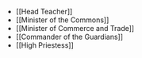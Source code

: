 * [[Head Teacher]]
* [[Minister of the Commons]]
* [[Minister of Commerce and Trade]]
* [[Commander of the Guardians]]
* [[High Priestess]]
